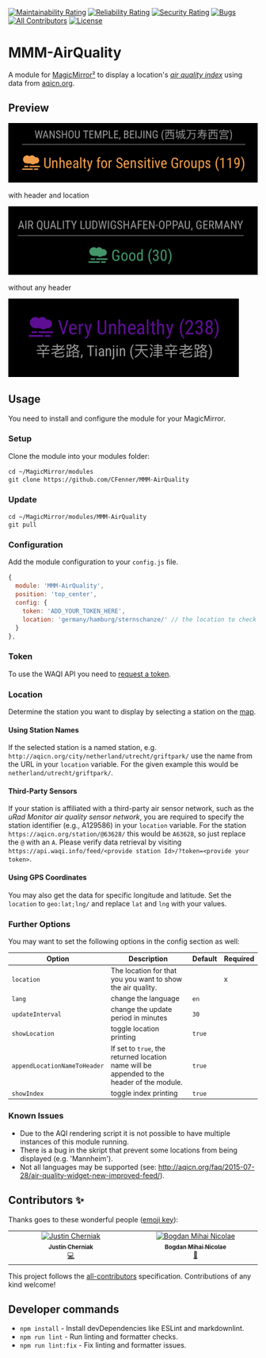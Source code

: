 [![Maintainability Rating](https://sonarcloud.io/api/project_badges/measure?project=CFenner_MMM-AirQuality&metric=sqale_rating)](https://sonarcloud.io/summary/new_code?id=CFenner_MMM-AirQuality)
[![Reliability Rating](https://sonarcloud.io/api/project_badges/measure?project=CFenner_MMM-AirQuality&metric=reliability_rating)](https://sonarcloud.io/summary/new_code?id=CFenner_MMM-AirQuality)
[![Security Rating](https://sonarcloud.io/api/project_badges/measure?project=CFenner_MMM-AirQuality&metric=security_rating)](https://sonarcloud.io/summary/new_code?id=CFenner_MMM-AirQuality)
[![Bugs](https://sonarcloud.io/api/project_badges/measure?project=CFenner_MMM-AirQuality&metric=bugs)](https://sonarcloud.io/summary/new_code?id=CFenner_MMM-AirQuality)
[![All Contributors](https://img.shields.io/github/all-contributors/CFenner/MMM-AirQuality/main)](#contributors-)
[![License](https://img.shields.io/github/license/mashape/apistatus.svg)](https://choosealicense.com/licenses/mit/)

# MMM-AirQuality

A module for [MagicMirror²](https://github.com/MagicMirrorOrg/MagicMirror) to display a location's [*air quality index*](https://en.wikipedia.org/wiki/Air_quality_index) using data from [aqicn.org](http://aqicn.org/here/).

## Preview

![preview](.github/preview-unhealthy.png)

with header and location

![preview](.github/preview-good.png)

without any header

![preview](.github/preview-very-unhealthy.png)

## Usage

You need to install and configure the module for your MagicMirror.

### Setup

Clone the module into your modules folder:

```shell
cd ~/MagicMirror/modules
git clone https://github.com/CFenner/MMM-AirQuality
```

### Update

```shell
cd ~/MagicMirror/modules/MMM-AirQuality
git pull
```

### Configuration

Add the module configuration to your `config.js` file.

```js
{
  module: 'MMM-AirQuality',
  position: 'top_center',
  config: {
    token: 'ADD_YOUR_TOKEN_HERE',
    location: 'germany/hamburg/sternschanze/' // the location to check the index for
  }
},
```

### Token

To use the WAQI API you need to [request a token](https://aqicn.org/data-platform/token/).

### Location

Determine the station you want to display by selecting a station on the [map](https://aqicn.org/here/).

#### Using Station Names

If the selected station is a named station, e.g. `http://aqicn.org/city/netherland/utrecht/griftpark/` use the name from the URL in your `location` variable. For the given example this would be `netherland/utrecht/griftpark/`.

#### Third-Party Sensors

If your station is affiliated with a third-party air sensor network, such as the *uRad Monitor air quality sensor network*, you are required to specify the station identifier (e.g., A129586) in your `location` variable. For the station `https://aqicn.org/station/@63628/` this would be `A63628`, so just replace the `@` with an `A`.
Please verify data retrieval by visiting `https://api.waqi.info/feed/<provide station Id>/?token=<provide your token>`.

#### Using GPS Coordinates

You may also get the data for specific longitude and latitude. Set the `location` to `geo:lat;lng/` and replace `lat` and `lng` with your values.

### Further Options

You may want to set the following options in the config section as well:

| Option |  Description | Default | Required |
|---|---|---|---|
| `location` | The location for that you you want to show the air quality.|| x |
| `lang` | change the language | `en`||
| `updateInterval` | change the update period in minutes  | `30` ||
| `showLocation` | toggle location printing | `true` ||
| `appendLocationNameToHeader` | If set to `true`, the returned location name will be appended to the header of the module. | `true` ||
| `showIndex` | toggle index printing | `true` ||

### Known Issues

- Due to the AQI rendering script it is not possible to have multiple instances of this module running.
- There is a bug in the skript that prevent some locations from being displayed (e.g. 'Mannheim').
- Not all languages may be supported (see: <http://aqicn.org/faq/2015-07-28/air-quality-widget-new-improved-feed/>).

## Contributors ✨

Thanks goes to these wonderful people ([emoji key](https://allcontributors.org/docs/en/emoji-key)):

<!-- ALL-CONTRIBUTORS-LIST:START - Do not remove or modify this section -->
<!-- prettier-ignore-start -->
<!-- markdownlint-disable -->
<table>
  <tbody>
    <tr>
      <td align="center" valign="top" width="14.28%"><a href="http://www.justin-c.com"><img src="https://avatars.githubusercontent.com/u/1727656?v=4?s=100" width="100px;" alt="Justin Cherniak"/><br /><sub><b>Justin Cherniak</b></sub></a><br /><a href="https://github.com/CFenner/MMM-AirQuality/commits?author=jcherniak" title="Code">💻</a></td>
      <td align="center" valign="top" width="14.28%"><a href="https://bogminic.com"><img src="https://avatars.githubusercontent.com/u/10672395?v=4?s=100" width="100px;" alt="Bogdan Mihai Nicolae"/><br /><sub><b>Bogdan Mihai Nicolae</b></sub></a><br /><a href="https://github.com/CFenner/MMM-AirQuality/commits?author=bogminic" title="Documentation">📖</a></td>
    </tr>
  </tbody>
</table>

<!-- markdownlint-restore -->
<!-- prettier-ignore-end -->

<!-- ALL-CONTRIBUTORS-LIST:END -->

This project follows the [all-contributors](https://github.com/all-contributors/all-contributors) specification. Contributions of any kind welcome!

## Developer commands

- `npm install` - Install devDependencies like ESLint and markdownlint.
- `npm run lint` - Run linting and formatter checks.
- `npm run lint:fix` - Fix linting and formatter issues.
